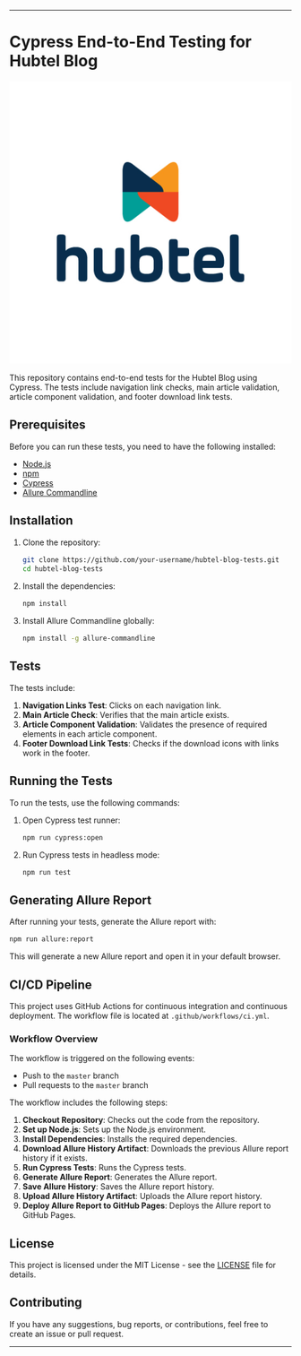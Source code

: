 
---

# Cypress End-to-End Testing for Hubtel Blog
![Hubtel](img/Hubtel-Primary.jpg)

This repository contains end-to-end tests for the Hubtel Blog using Cypress. The tests include navigation link checks, main article validation, article component validation, and footer download link tests.

## Prerequisites

Before you can run these tests, you need to have the following installed:

- [Node.js](https://nodejs.org/en/)
- [npm](https://www.npmjs.com/)
- [Cypress](https://www.cypress.io/)
- [Allure Commandline](https://docs.qameta.io/allure/#_commandline)

## Installation

1. Clone the repository:
    ```bash
    git clone https://github.com/your-username/hubtel-blog-tests.git
    cd hubtel-blog-tests
    ```

2. Install the dependencies:
    ```bash
    npm install
    ```

3. Install Allure Commandline globally:
    ```bash
    npm install -g allure-commandline
    ```

## Tests

The tests include:

1. **Navigation Links Test**: Clicks on each navigation link.
2. **Main Article Check**: Verifies that the main article exists.
3. **Article Component Validation**: Validates the presence of required elements in each article component.
4. **Footer Download Link Tests**: Checks if the download icons with links work in the footer.

## Running the Tests

To run the tests, use the following commands:

1. Open Cypress test runner:
    ```bash
    npm run cypress:open
    ```

2. Run Cypress tests in headless mode:
    ```bash
    npm run test
    ```

## Generating Allure Report

After running your tests, generate the Allure report with:

```bash
npm run allure:report
```

This will generate a new Allure report and open it in your default browser.

## CI/CD Pipeline

This project uses GitHub Actions for continuous integration and continuous deployment. The workflow file is located at `.github/workflows/ci.yml`.

### Workflow Overview

The workflow is triggered on the following events:
- Push to the `master` branch
- Pull requests to the `master` branch


The workflow includes the following steps:
1. **Checkout Repository**: Checks out the code from the repository.
2. **Set up Node.js**: Sets up the Node.js environment.
3. **Install Dependencies**: Installs the required dependencies.
4. **Download Allure History Artifact**: Downloads the previous Allure report history if it exists.
5. **Run Cypress Tests**: Runs the Cypress tests.
6. **Generate Allure Report**: Generates the Allure report.
7. **Save Allure History**: Saves the Allure report history.
8. **Upload Allure History Artifact**: Uploads the Allure report history.
9. **Deploy Allure Report to GitHub Pages**: Deploys the Allure report to GitHub Pages.



## License

This project is licensed under the MIT License - see the [LICENSE](LICENSE) file for details.

## Contributing

If you have any suggestions, bug reports, or contributions, feel free to create an issue or pull request.

---

